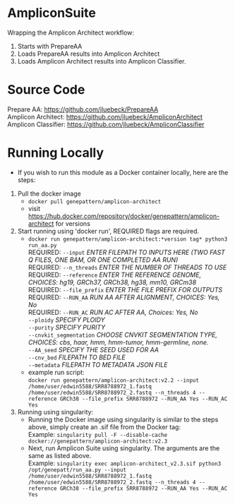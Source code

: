 # AmpliconSuite
Wrapping the Amplicon Architect workflow:
1. Starts with PrepareAA
2. Loads PrepareAA results into Amplicon Architect
3. Loads Amplicon Architect results into Amplicon Classifier. 


# Source Code
Prepare AA: https://github.com/jluebeck/PrepareAA <br>
Amplicon Architect: https://github.com/jluebeck/AmpliconArchitect <br>
Amplicon Classifier: https://github.com/jluebeck/AmpliconClassifier <br>


# Running Locally
- If you wish to run this module as a Docker container locally, here are the steps:
1. Pull the docker image
    - `docker pull genepattern/amplicon-architect`
    - visit https://hub.docker.com/repository/docker/genepattern/amplicon-architect for versions
2. Start running using 'docker run', REQUIRED flags are required. 
    - `docker run genepattern/amplicon-architect:*version tag* python3 run_aa.py` <br>
      REQUIRED: `--input` *ENTER FILEPATH TO INPUTS HERE (TWO FAST Q FILES, ONE BAM, OR ONE COMPLETED AA RUN)* <br>
      REQUIRED: `--n_threads` *ENTER THE NUMBER OF THREADS TO USE* <br>
      REQUIRED: `--reference` *ENTER THE REFERENCE GENOME, CHOICES: hg19, GRCh37, GRCh38, hg38, mm10, GRCm38* <br>
      REQUIRED: `--file_prefix` *ENTER THE FILE PREFIX FOR OUTPUTS* <br>
      REQUIRED: `--RUN_AA` *RUN AA AFTER ALIGNMENT, CHOICES: Yes, No* <br>
      REQUIRED: `--RUN_AC` *RUN AC AFTER AA, Choices: Yes, No* <br>
      `--ploidy` *SPECIFY PLOIDY* <br>
      `--purity` *SPECIFY PURITY* <br>
      `--cnvkit_segmentation` *CHOOSE CNVKIT SEGMENTATION TYPE, CHOICES: cbs, haar, hmm, hmm-tumor, hmm-germline, none.* <br>
      `--AA_seed` *SPECIFY THE SEED USED FOR AA* <br>
      `--cnv_bed` *FILEPATH TO BED FILE* <br>
      `--metadata` *FILEPATH TO METADATA JSON FILE* <br>
    - example run script: <br> `docker run genepattern/amplicon-architect:v2.2 --input /home/user/edwin5588/SRR8788972_1.fastq /home/user/edwin5588/SRR8788972_2.fastq --n_threads 4 --reference GRCh38 --file_prefix SRR8788972 --RUN_AA Yes --RUN_AC Yes`
3. Running using singularity:
    - Running the Docker image using singularity is similar to the steps above, simply create an .sif file from the Docker tag: <br>
        Example: `singularity pull -F --disable-cache docker://genepattern/amplicon-architect:v2.3`
    - Next, run Amplicon Suite using singularity. The arguments are the same as listed above. <br>
        Example: `singularity exec amplicon-architect_v2.3.sif python3 /opt/genepatt/run_aa.py --input /home/user/edwin5588/SRR8788972_1.fastq /home/user/edwin5588/SRR8788972_2.fastq --n_threads 4 --reference GRCh38 --file_prefix SRR8788972 --RUN_AA Yes --RUN_AC Yes`
    
      
